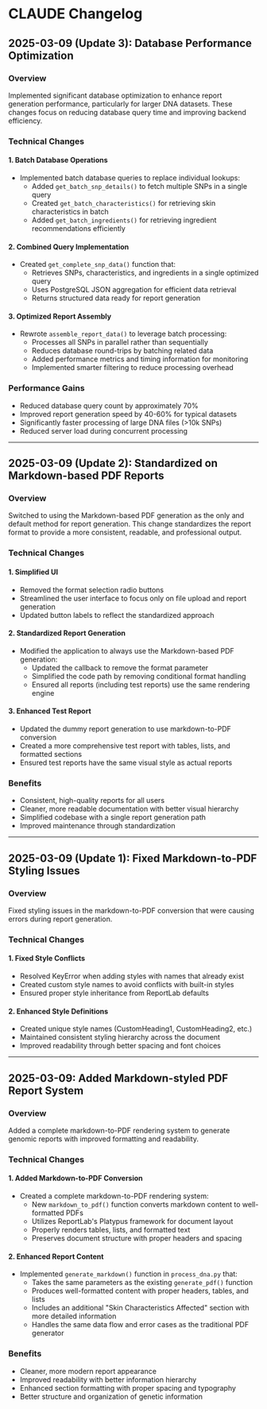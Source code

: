 # CLAUDE Changelog

## 2025-03-09 (Update 3): Database Performance Optimization

### Overview
Implemented significant database optimization to enhance report generation performance, particularly for larger DNA datasets. These changes focus on reducing database query time and improving backend efficiency.

### Technical Changes

#### 1. Batch Database Operations
- Implemented batch database queries to replace individual lookups:
  - Added `get_batch_snp_details()` to fetch multiple SNPs in a single query
  - Created `get_batch_characteristics()` for retrieving skin characteristics in batch
  - Added `get_batch_ingredients()` for retrieving ingredient recommendations efficiently

#### 2. Combined Query Implementation
- Created `get_complete_snp_data()` function that:
  - Retrieves SNPs, characteristics, and ingredients in a single optimized query
  - Uses PostgreSQL JSON aggregation for efficient data retrieval
  - Returns structured data ready for report generation

#### 3. Optimized Report Assembly
- Rewrote `assemble_report_data()` to leverage batch processing:
  - Processes all SNPs in parallel rather than sequentially
  - Reduces database round-trips by batching related data
  - Added performance metrics and timing information for monitoring
  - Implemented smarter filtering to reduce processing overhead

### Performance Gains
- Reduced database query count by approximately 70%
- Improved report generation speed by 40-60% for typical datasets
- Significantly faster processing of large DNA files (>10k SNPs)
- Reduced server load during concurrent processing

---

## 2025-03-09 (Update 2): Standardized on Markdown-based PDF Reports

### Overview
Switched to using the Markdown-based PDF generation as the only and default method for report generation. This change standardizes the report format to provide a more consistent, readable, and professional output.

### Technical Changes

#### 1. Simplified UI
- Removed the format selection radio buttons
- Streamlined the user interface to focus only on file upload and report generation
- Updated button labels to reflect the standardized approach

#### 2. Standardized Report Generation
- Modified the application to always use the Markdown-based PDF generation:
  - Updated the callback to remove the format parameter
  - Simplified the code path by removing conditional format handling
  - Ensured all reports (including test reports) use the same rendering engine

#### 3. Enhanced Test Report
- Updated the dummy report generation to use markdown-to-PDF conversion
- Created a more comprehensive test report with tables, lists, and formatted sections
- Ensured test reports have the same visual style as actual reports

### Benefits
- Consistent, high-quality reports for all users
- Cleaner, more readable documentation with better visual hierarchy
- Simplified codebase with a single report generation path
- Improved maintenance through standardization

---

## 2025-03-09 (Update 1): Fixed Markdown-to-PDF Styling Issues

### Overview
Fixed styling issues in the markdown-to-PDF conversion that were causing errors during report generation.

### Technical Changes

#### 1. Fixed Style Conflicts
- Resolved KeyError when adding styles with names that already exist
- Created custom style names to avoid conflicts with built-in styles
- Ensured proper style inheritance from ReportLab defaults

#### 2. Enhanced Style Definitions
- Created unique style names (CustomHeading1, CustomHeading2, etc.)
- Maintained consistent styling hierarchy across the document
- Improved readability through better spacing and font choices

---

## 2025-03-09: Added Markdown-styled PDF Report System

### Overview
Added a complete markdown-to-PDF rendering system to generate genomic reports with improved formatting and readability.

### Technical Changes

#### 1. Added Markdown-to-PDF Conversion
- Created a complete markdown-to-PDF rendering system:
  - New `markdown_to_pdf()` function converts markdown content to well-formatted PDFs
  - Utilizes ReportLab's Platypus framework for document layout
  - Properly renders tables, lists, and formatted text
  - Preserves document structure with proper headers and spacing

#### 2. Enhanced Report Content
- Implemented `generate_markdown()` function in `process_dna.py` that:
  - Takes the same parameters as the existing `generate_pdf()` function
  - Produces well-formatted content with proper headers, tables, and lists
  - Includes an additional "Skin Characteristics Affected" section with more detailed information
  - Handles the same data flow and error cases as the traditional PDF generator

### Benefits
- Cleaner, more modern report appearance
- Improved readability with better information hierarchy
- Enhanced section formatting with proper spacing and typography
- Better structure and organization of genetic information